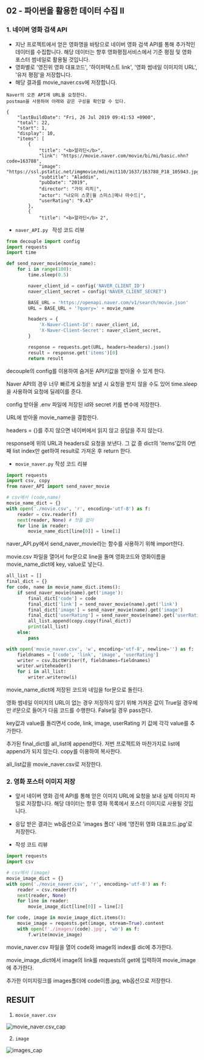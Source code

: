 ## 02 - 파이썬을 활용한 데이터 수집 II

### 1. 네이버 영화 검색 API

* 지난 프로젝트에서 얻은 영화명을 바탕으로 네이버 영화 검색 API를 통해 추가적인 데이터를 수집합니다. 해당 데이터는 향후 영화평점서비스에서 기준 평점 및 영화 포스터 썸네일로 활용될 것입니다.
* 영화별로 '영진위 영화 대표코드', '하이퍼텍스트 link', '영화 썸네일 이미지의 URL', '유저 평점'을 저장합니다.
* 해당 결과를 movie_naver.csv에 저장합니다.



```
Naver의 오픈 API에 URL을 요청한다.
postman을 사용하여 아래와 같은 구성을 확인할 수 있다.
```

```
{
    "lastBuildDate": "Fri, 26 Jul 2019 09:41:53 +0900",
    "total": 22,
    "start": 1,
    "display": 10,
    "items": [
        {
            "title": "<b>알라딘</b>",
            "link": "https://movie.naver.com/movie/bi/mi/basic.nhn?code=163788",
            "image": "https://ssl.pstatic.net/imgmovie/mdi/mit110/1637/163788_P18_105943.jpg",
            "subtitle": "Aladdin",
            "pubDate": "2019",
            "director": "가이 리치|",
            "actor": "나오미 스콧|윌 스미스|메나 마수드|",
            "userRating": "9.43"
        },
        {
            "title": "<b>알라딘</b> 2",
```



*  `naver_API.py `  작성 코드 리뷰

```python
from decouple import config
import requests
import time

def send_naver_movie(movie_name):
    for i in range(100):
        time.sleep(0.5)

        naver_client_id = config('NAVER_CLIENT_ID')
        naver_client_secret = config('NAVER_CLIENT_SECRET')

        BASE_URL = 'https://openapi.naver.com/v1/search/movie.json'
        URL = BASE_URL + '?query=' + movie_name

        headers = {
            'X-Naver-Client-Id': naver_client_id,
            'X-Naver-Client-Secret': naver_client_secret,
        }

        response = requests.get(URL, headers=headers).json()
        result = response.get('items')[0]
        return result
```

decouple의 config를 이용하여 숨겨둔 API키값을 받아올 수 있게 한다.

Naver API의 경우 너무 빠르게 요청을 보낼 시 요청을 받지 않을 수도 있어 time.sleep을 사용하여 요청에 딜레이를 준다.

config 받아올 .env 파일에 저장된 id와 secret 키를 변수에 저장한다.

URL에 받아올 movie_name을 결합한다.

headers = {}를 주지 않으면 네이버에서 읽지 않고 응답을 주지 않는다.

response에 위의 URL과 headers로 요청을 보낸다. 그 값 중 dict의 'items'값의 0번째 list index만 get하여 result로 가져온 후 return 한다.



* `movie_naver.py`  작성 코드 리뷰

```python
import requests
import csv, copy
from naver_API import send_naver_movie

# csv에서 (code,name)
movie_name_dict = {}
with open('./movie.csv', 'r', encoding='utf-8') as f:
    reader = csv.reader(f)
    next(reader, None) # 첫즐 없이
    for line in reader:
        movie_name_dict[line[0]] = line[1]
```

naver_API.py에서 send_naver_movie라는 함수를 사용하기 위해 import한다.

movie.csv 파일을 열어서 for문으로 line을 돌며 영화코드와 영화이름을 movie_name_dict에 key, value로 넣는다.



```python
all_list = []
final_dict = {}
for code, name in movie_name_dict.items():
    if send_naver_movie(name).get('image'):
        final_dict['code'] = code
        final_dict['link'] = send_naver_movie(name).get('link')
        final_dict['image'] = send_naver_movie(name).get('image')
        final_dict['userRating'] = send_naver_movie(name).get('userRating')
        all_list.append(copy.copy(final_dict))
        print(all_list)
    else: 
        pass

with open('movie_naver.csv', 'w', encoding='utf-8', newline='') as f:
    fieldnames = ['code', 'link', 'image', 'userRating']
    writer = csv.DictWriter(f, fieldnames=fieldnames)
    writer.writeheader()
    for i in all_list:
        writer.writerow(i)
```

movie_name_dict에 저장된 코드와 네임을 for문으로 돌린다.

영화 썸네일 이미지의 URL이 없는 경우 저장하지 않기 위해 가져온 값이 True일 경우에만 if문으로 들어가 다음 코드를 수행한다. False일 경우 pass한다.

key값과 value를 돌리면서 code, link, image, userRating 키 값에 각각 value를 추가한다.

추가된 final_dict를 all_list에 append한다. 저번 프로젝트와 마찬가지로 list에 append가 되지 않는다. copy를 이용하여 복사한다.

all_list값을 movie_naver.csv로 저장한다.



### 2. 영화 포스터 이미지 저장

* 앞서 네이버 영화 검색 API를 통해 얻은 이미지 URL에 요청을 보내 실제 이미지 파일로 저장합니다. 해당 데이터는 향후 영화 목록에서 포스터 이미지로 사용될 것입니다.
* 응답 받은 결과는 wb옵션으로 'images 폴더' 내에 '영진위 영화 대표코드.jpg'로 저장한다.



*  작성 코드 리뷰

```python
import requests
import csv

# csv에서 (image)
movie_image_dict = {}
with open('./movie_naver.csv', 'r', encoding='utf-8') as f:
    reader = csv.reader(f)
    next(reader, None)
    for line in reader:
        movie_image_dict[line[0]] = line[2]

for code, image in movie_image_dict.items():
    movie_image = requests.get(image, stream=True).content
    with open(f'./images/{code}.jpg', 'wb') as f:
        f.write(movie_image)
```

movie_naver.csv 파일을 열어 code와 image의 index를 dic에 추가한다.

movie_image_dict에서 image의 link를 requests의 get에 입력하여 movie_image에 추가한다.

추가한 이미지링크를 images폴더에 code이름.jpg, wb옵션으로 저장한다.



## RESUlT

1. `movie_naver.csv`

![movie_naver.csv_cap](C:\Users\student\submission\projects\pjt02\movie_naver.csv_cap.PNG)



2. `image`

![images_cap](C:\Users\student\submission\projects\pjt02\images_cap.PNG)

